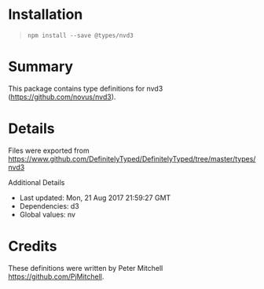 # Installation
> `npm install --save @types/nvd3`

# Summary
This package contains type definitions for nvd3 (https://github.com/novus/nvd3).

# Details
Files were exported from https://www.github.com/DefinitelyTyped/DefinitelyTyped/tree/master/types/nvd3

Additional Details
 * Last updated: Mon, 21 Aug 2017 21:59:27 GMT
 * Dependencies: d3
 * Global values: nv

# Credits
These definitions were written by Peter Mitchell <https://github.com/PjMitchell>.
